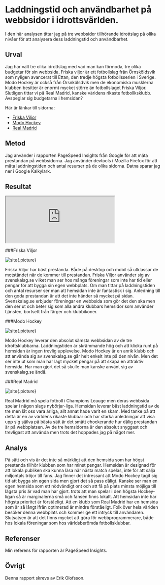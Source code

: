 Laddningstid och användbarhet på webbsidor i idrottsvärlden.
=======================

I den här analysen tittar jag på tre webbsidor tillhörande idrottslag på olika nivåer för att analysera dess laddningstid och användbarhet.

Urval
-----------------------

Jag har valt tre olika idrottslag med vad man kan förmoda, tre olika budgetar för sin webbsida. Friska viljor är ett fotbollslag från Örnsköldsvik som nyligen avancerat till Ettan, den tredje högsta fotbollsserien i Sverige. Modo Hockey är också från Örsnkölsdvik men de ekonomiska musklerna klubben besitter är enormt mycket större än fotbollslaget Friska Viljor. Slutligen tittar vi på Real Madrid, kanske världens rikaste fotbollksklubb. Avspeglar sig budgetarna i hemsidan?

Här är länkar till sidorna:
* [Friska Viljor](https://www.friskaviljor.se)
* [Modo Hockey](https://www.modohockey.se)
* [Real Madrid](https://www.realmadrid.com/en-US)

Metod
-----------------------

Jag använder i rapporten PageSpeed Insights från Google för att mäta prestandan på webbsidorna. Jag använder devtools i Mozilla Firefox för att mäta laddningstiden och antal resurser på de olika sidorna. Datna sparar jag ner i Google Kalkylark.

Resultat
-----------------------
<div class="page-speed-container">
<iframe title="Resultat data" style="width: 70%" src="https://docs.google.com/spreadsheets/d/e/2PACX-1vSR5E0xPwNPlZEZsHoM-TrwYyTRS644lDGmaKIrQhJ6R2LZoXGlBmF_vtVL5F2dDCcQt4wT_vGI-Fsb/pubhtml?widget=true&amp;headers=false"></iframe>
</div>

###Friska Viljor

![site](%assets_url%/img/friska.png){.picture} 

Friska Viljor har bäst prestanda. Både på desktop och mobil så utklassar de motståndet när de kommer till prestandan. Friska Viljor använder sig av svenskalag.se vilket man ser hos många föreningar som inte har tid eller pengar för att bygga sin egen webbplats. Om man tittar på laddningstiden och antal resurser ser man att hemsidan inte är fantastisk i sig. Anledning till den goda prestandan är att det inte händer så mycket på sidan. Svenskalag.se erbjuder föreningar en webbsida som gör det den ska men den ser ut och beter sig som alla andra klubbars hemsidor som använder tjänsten, bortsett från färger och klubbikoner.



###Modo Hockey

![site](%assets_url%/img/modo.png){.picture}

Modo Hockey leverar den absolut sämsta webbsidan av de tre idrottsklubbarna. Laddningstiden är skrämmande hög och att klicka runt på hemsidan är ingen trevlig upplevelse.  Modo Hockey är en anrik klubb och att använda sig av svenskalag.se går helt enkelt inte på den nivån. Men det ser inte ut som man har lagt mycket pengar på att skapa en attraktiv hemsida. Har man gjort det så skulle man kanske använt sig av svenskalag.se ändå.




###Real Madrid

![site](%assets_url%/img/real.png){.picture}

Real Madrid må spela fotboll i Champions Leauge men deras webbsida spelar i någon slags nybörjar-liga. Hemsidan leverar bäst laddningstid av de tre men låt oss vara ärliga, allt annat hade varit en skam.  Med tanke på att detta är en av världens rikaste klubbar och har starka anledningar att visa upp sig själva på bästa sätt är det smått chockerande hur dålig prestandan är på webbplatsen. Av de tre hemsidorna är den absolut snyggast och trevligast att använda men trots det hoppades jag på något mer.




Analys
-----------------------

På sätt och vis är det inte så märkligt att den hemsida som har högst prestanda tillhör klubben som har minst pengar. Hemsidan är designad för att lokala publiken ska kunna läsa när nästa match spelas, inte för att sälja miljontals tröjor till fans. Jag finner det intressant att Modo Hockey tagit sig tid att bygga sin egen sida men gjort det så pass dåligt. Kanske ser man en egen hemsida som ett nödvändigt ont och att få på plats minsta möjliga till lägsta pris är vad man har gjort. trots att man spelar i den högsta Hockey-ligan så är marginalerna små och fansen finns lokalt. Att hemsidan inte har högsta prioritet är förståeligt. Att en klubb som Real Madrid har en hemsida som är så långt ifrån optimerad är mindre förståeligt. Folk över hela världen besöker denna webbplats och kommer ge ett intryck till användaren. Slutsatsen är att det finns mycket att göra för webbprogrammerare, både hos lokala föreningar som hos världsberömda fotbollsklubbar.

Referenser
-----------------------
Min referens för rapporten är PageSpeed Insights.

Övrigt
-----------------------
Denna rapport skrevs av Erik Olofsson.
